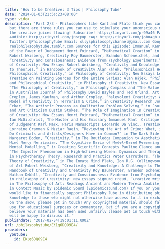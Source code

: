 ```yaml
---
title: 'How to be Creative: 3 Tips | Philosophy Tube'
date: "2020-01-03T21:56:23+08:00"
type: video
description: 'Part 2/3 - Philosophers like Kant and Plato think you can''t teach creativity,
  but there are three rules you can use to stimulate your unconscious mind and get
  the creative juices flowing! Subscribe! http://tinyurl.com/pr99a46 Patreon: http://www.patreon.com/PhilosophyTube
  Audible: http://tinyurl.com/jn6tpup FAQ: http://tinyurl.com/j8bo4gb Facebook: http://tinyurl.com/jgjek5w
  Twitter: @PhilosophyTube Email: ollysphilosophychannel@gmail.com Google+: google.com/+thephilosophytube
  realphilosophytube.tumblr.com Sources for this Episode: Immanuel Kant, Critique
  of the Power of Judgement Henri Poincaré, “Mathematical Creation” in Creativity
  Robert Weisberg, Creativity Roy Baumerster, Brandon Scheneichel, and C. Nathan DeWall,
  “Creativity and Consciousness: Evidence from Psychology Experiments,” in Philosophy
  of Creativity: New Essays Robert Weisberg, “Creativity and Knowledge: A Challenge
  to Theories,” in Handbook of Creativity Alan Hájek, “Philosophical Heuristics and
  Philosophical Creativity,” in Philosophy of Creativity: New Essays Leonardo Da Vinci,
  Treatise on Painting Sources for the Entire Series: Alan Hájek, “Philosophical Heuristics
  and Philosophical Creativity,” in Philosophy of Creativity: New Essays Berys Gaut,
  “The Philosophy of Creativity,” in Philosophy Compass and “The Value of Imaginativeness,”
  in Australian Journal of Philosophy David Bayles and Ted Orland, Art and Fear David
  Cropley, James Kaufman, and Arthur Cropley, “Malevolent Creativity: A Functional
  Model of Creativity in Terrorism & Crime,” in Creativity Research Journal David
  Ecker, “The Artistic Process as Qualitative Problem Solving,” in Journal of Aesthetics
  and Art Criticism Dustin Stokes, “The Role of Imagination in Creativity,” in Philosophy
  of Creativity: New Essays Henri Poincaré, “Mathematical Creation” in Creativity
  Ian McGilchrist, The Master and His Emissary Immanuel Kant, Critique of the Power
  of Judgement Karl Marx, Paris Manuscripts Leonardo Da Vinci, Treatise on Painting
  Lorraine Gramman & Maziar Raein, “Reviewing the Art of Crime: What, if Anything,
  Do Criminals and Artists/Designers Have in Common?” in The Dark Side of Creativity
  Margaret Boden, “Creativity,” in The Routledge Companion to Aesthetics and The Creative
  Mind Nancy Nersissian, “The Cognitive Basis of Model-Based Reasoning Practices:
  Mental Modelling,” in Creating Scientific Concepts Pauline Clance and Suzanne Imes,
  “The Imposter Phenomenon in High-Achieving Women: Dynamics and Therapeutic Intervention,”
  in Psychotherapy Theory, Research and Practice Peter Carruthers, “The Creative Action
  Theory of Creativity,” in The Innate Mind Plato, Ion R.G. Collingwood, The Principles
  of Art Robert Weisberg, “Creativity and Knowledge: A Challenge to Theories,” in
  Handbook of Creativity and Creativity Roy Baumerster, Brandon Scheneichel, and C.
  Nathan DeWall, “Creativity and Consciousness: Evidence from Psychology Experiments,”
  in Philosophy of Creativity: New Essays Sigmund Freud, “Creative Writers and Day-Dreaming,”
  in The Philosophy of Art: Readings Ancient and Modern Teresa Amabile, Creativity
  in Context Music by Epidemic Sound (Epidemicsound.com) If you or your organisation
  would like to financially support Philosophy Tube in distributing philosophical
  knowledge to those who might not otherwise have access to it in exchange for credits
  on the show, please get in touch! Any copyrighted material should fall under fair
  use for educational purposes or commentary, but if you are a copyright holder and
  believe your material has been used unfairly please get in touch with us and we
  will be happy to discuss it.'
publishdate: "2017-02-24T19:01:11.000Z"
url: /philosophytube/EK1q6DQO9E4/
providers:
  youtube:
    id: EK1q6DQO9E4
---
```

